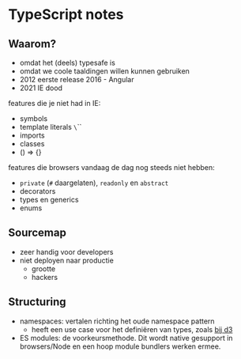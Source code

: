 # TypeScript notes

## Waarom?

- omdat het (deels) typesafe is
- omdat we coole taaldingen willen kunnen gebruiken
- 2012 eerste release
  2016 - Angular
- 2021   IE dood

features die je niet had in IE:
- symbols
- template literals `\`\``
- imports
- classes
- () => {}

features die browsers vandaag de dag nog steeds niet hebben:
- `private` (`#` daargelaten), `readonly` en `abstract`
- decorators
- types en generics
- enums

## Sourcemap

- zeer handig voor developers
- niet deployen naar productie
  - grootte
  - hackers

## Structuring

* namespaces: vertalen richting het oude namespace pattern
  * heeft een use case voor het definiëren van types, zoals [bij d3](https://github.com/DefinitelyTyped/DefinitelyTyped/blob/master/types/d3/index.d.ts)
* ES modules: de voorkeursmethode. Dit wordt native gesupport in browsers/Node en een hoop module bundlers werken ermee.
